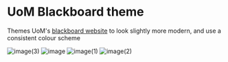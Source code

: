 # UoM Blackboard theme

Themes UoM's [blackboard website](https://online.manchester.ac.uk/) to look slightly more modern, and use a consistent colour scheme


![image(3)](https://user-images.githubusercontent.com/21128619/171524628-0c00c509-45da-4b63-a882-9c2b3fb2a3df.png)
![image](https://user-images.githubusercontent.com/21128619/171524634-b265710a-27af-4c65-9631-2fb0abdcfb12.png)
![image(1)](https://user-images.githubusercontent.com/21128619/171524640-9c95dc63-3931-4c2c-92f5-3ceb1dc1c054.png)
![image(2)](https://user-images.githubusercontent.com/21128619/171524642-0bd73a6e-ac4d-4008-94ab-4f2d595b4f60.png)
